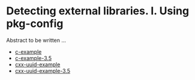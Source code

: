 # Detecting external libraries. I. Using pkg-config

Abstract to be written ...

- [c-example](c-example/)
- [c-example-3.5](c-example-3.5/)
- [cxx-uuid-example](cxx-uuid-example/)
- [cxx-uuid-example-3.5](cxx-uuid-example-3.5/)
